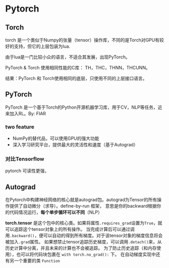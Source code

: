 # Pytorch
## Torch
torch 是一个类似于Numpy的张量（tensor）操作库，不同的是Torch对GPU有较好的支持，但它的上层包装为lua.

由于lua是一门比较小众的语言，不适合其发展，出现PyTorch。

PyTorch & Torch 使用相同性能的C库： TH，THC，THNN，THCUNN。

结果：PyTorch 和 Torch使用相同的底层，只使用不同的上层接口语言。

## PyTorch
PyTorch 是一个基于Torch的Python开源机器学习库，用于CV，NLP等任务，近来加入RL。By: FIAR
### two feature
- NumPy的替代品，可以使用GPU的强大功能
- 深入学习研究平台，提供最大的灵活性和速度（基于Autograd）

### 对比Tensorflow
pytorch
可读性更强，

## Autograd
在Pytorch中构建神经网络的核心就是autograd包。autograd为Tensor的所有操作提供了自动微分（求导）。define-by-run 框架， 意思是你的backward根据你的代码情况运行，**每个单步循环可以不同**（NLP）

**torch.tensor** 是这个包中的核心类。如果将属性`.requires_grad`设置为`True`，就可以追踪这个tensor对象上的所有操作。
当完成计算后可以通过调用`.backward()`，便可以自动的得到所有梯度。对于该tensor对象的梯度信息将会被加入`.grad`属性。
如果想禁止tensor追踪历史梯度，可以调用`.detach()`来，从历史计算中分离，并且未来的计算也不会被追踪。
为了防止历史追踪（和内存使用），也可以将代码块包裹在 `with torch.no_grad():` 下。
在自动梯度实现中还有另一个重要的类 `Function`
